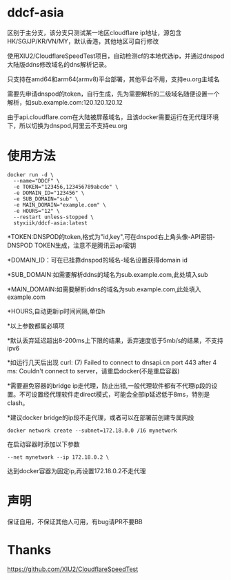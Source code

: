 # ddcf-asia

区别于主分支，该分支只测试某一地区cloudflare ip地址，源包含HK/SG/JP/KR/VN/MY，默认香港，其他地区可自行修改

使用XIU2/CloudflareSpeedTest项目，自动检测cf的本地优选ip，并通过dnspod大陆版ddns修改域名的dns解析记录。

只支持在amd64和arm64(armv8)平台部署，其他平台不用，支持eu.org主域名

需要先申请dnspod的token，自行生成，先为需要解析的二级域名随便设置一个解析，如sub.example.com:120.120.120.12

由于api.cloudflare.com在大陆被屏蔽域名，且该docker需要运行在无代理环境下，所以切换为dnspod,阿里云不支持eu.org

# 使用方法

```
docker run -d \
  --name="DDCF" \
  -e TOKEN="123456,123456789abcde" \
  -e DOMAIN_ID="123456" \
  -e SUB_DOMAIN="sub" \
  -e MAIN_DOMAIN="example.com" \
  -e HOURS="12" \
  --restart unless-stopped \
  styxiik/ddcf-asia:latest
```

*TOKEN:DNSPOD的token,格式为"id,key",可在dnspod右上角头像-API密钥-DNSPOD TOKEN生成，注意不是腾讯云api密钥

*DOMAIN_ID：可在已挂靠dnspod的域名-域名设置获得domain id

*SUB_DOMAIN:如需要解析ddns的域名为sub.example.com,此处填入sub

*MAIN_DOMAIN:如需要解析ddns的域名为sub.example.com,此处填入example.com

*HOURS,自动更新ip时间间隔,单位h

*以上参数都属必填项

*默认丢弃延迟超出8-200ms上下限的结果，丢弃速度低于5mb/s的结果，不支持ipv6

*如运行几天后出现 curl: (7) Failed to connect to dnsapi.cn port 443 after 4 ms: Couldn't connect to server，请重启docker(不是重启容器)

*需要避免容器的bridge ip走代理，防止出错,一般代理软件都有不代理ip段的设置。不可设置经代理软件走direct模式，可能会全部ip延迟低于8ms，特别是clash。

*建议docker bridge的ip段不走代理，或者可以在部署前创建专属网段

```
docker network create --subnet=172.18.0.0 /16 mynetwork
```



在启动容器时添加以下参数

```
--net mynetwork --ip 172.18.0.2 \
```

达到docker容器为固定ip,再设置172.18.0.2不走代理

# 声明
保证自用，不保证其他人可用，有bug请PR不要BB


# Thanks
https://github.com/XIU2/CloudflareSpeedTest
